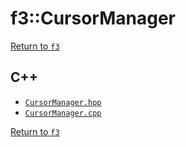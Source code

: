 # f3::CursorManager

[Return to `f3`](/docs/f3.md)

## C++

- [`CursorManager.hpp`](/src/f3/CursorManager.hpp)
- [`CursorManager.cpp`](/src/f3/CursorManager.cpp)

[Return to `f3`](/docs/f3.md)
